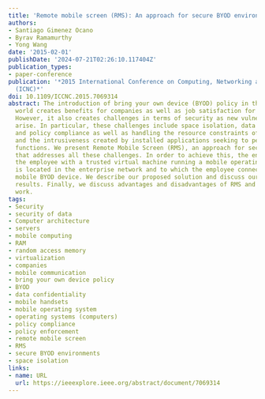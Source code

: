 ```yaml
---
title: 'Remote mobile screen (RMS): An approach for secure BYOD environments'
authors:
- Santiago Gimenez Ocano
- Byrav Ramamurthy
- Yong Wang
date: '2015-02-01'
publishDate: '2024-07-21T02:26:10.117404Z'
publication_types:
- paper-conference
publication: '*2015 International Conference on Computing, Networking and Communications
  (ICNC)*'
doi: 10.1109/ICCNC.2015.7069314
abstract: The introduction of bring your own device (BYOD) policy in the corporate
  world creates benefits for companies as well as job satisfaction for the employee.
  However, it also creates challenges in terms of security as new vulnerabilities
  arise. In particular, these challenges include space isolation, data confidentiality,
  and policy compliance as well as handling the resource constraints of mobile devices
  and the intrusiveness created by installed applications seeking to perform BYOD
  functions. We present Remote Mobile Screen (RMS), an approach for secure BYOD environments
  that addresses all these challenges. In order to achieve this, the enterprise provides
  the employee with a trusted virtual machine running a mobile operating system, which
  is located in the enterprise network and to which the employee connects using the
  mobile BYOD device. We describe our proposed solution and discuss our experimental
  results. Finally, we discuss advantages and disadvantages of RMS and possible future
  work.
tags:
- Security
- security of data
- Computer architecture
- servers
- mobile computing
- RAM
- random access memory
- virtualization
- companies
- mobile communication
- bring your own device policy
- BYOD
- data confidentiality
- mobile handsets
- mobile operating system
- operating systems (computers)
- policy compliance
- policy enforcement
- remote mobile screen
- RMS
- secure BYOD environments
- space isolation
links:
- name: URL
  url: https://ieeexplore.ieee.org/abstract/document/7069314
---
```

